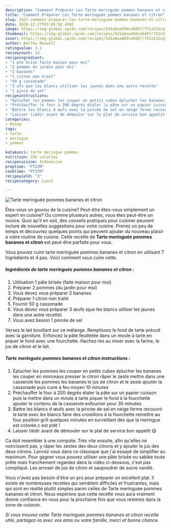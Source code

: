 ```yaml
---
description: "Comment Préparer Les Tarte meringuée pommes bananes et citron"
title: "Comment Préparer Les Tarte meringuée pommes bananes et citron"
slug: 2421-comment-preparer-les-tarte-meringuee-pommes-bananes-et-citron
date: 2020-12-27T03:05:50.459Z
image: https://img-global.cpcdn.com/recipes/5d1a6ead9dce0d0f/751x532cq70/tarte-meringuee-pommes-bananes-et-citron-photo-principale-de-la-recette.jpg
thumbnail: https://img-global.cpcdn.com/recipes/5d1a6ead9dce0d0f/751x532cq70/tarte-meringuee-pommes-bananes-et-citron-photo-principale-de-la-recette.jpg
cover: https://img-global.cpcdn.com/recipes/5d1a6ead9dce0d0f/751x532cq70/tarte-meringuee-pommes-bananes-et-citron-photo-principale-de-la-recette.jpg
author: Bertha Maxwell
ratingvalue: 3.1
reviewcount: 14
recipeingredient:
- "1 pte brise faite maison pour moi"
- "2 pommes du jardin pour moi"
- "2 bananes"
- "1 citron non trait"
- "50 g cassonade"
- "3 ufs que les blancs utiliser les jaunes dans une autre recette"
- "1 pince de sel"
recipeinstructions:
- "Éplucher les pommes les couper en petits cubes éplucher les bananes les couper en morceaux presser le citron râper le zeste mettre dans une casserole les pommes les bananes le jus de citron et le zeste ajouter la cassonade puis cuire à feu moyen 10 minutes"
- "Préchauffer le four à 200 degrés étaler la pâte sur un papier cuisson puis la mettre dans un moule à tarte piquer le fond à la fourchette ajouter le contenu de la casserole enfourner pour 30 minutes"
- "Battre les blancs d œufs avec la pincée de sel en neige ferme recouvrir la tarte avec les blancs faire des croisillons à la fourchette remettre au four position grill quelques minutes en surveillant dès que la meringue est colorée c est prêt !"
- "Laisser tiédir avant de démouler sur le plat de service bon appétit 😋"
categories:
- Resep
tags:
- tarte
- meringue
- pommes

katakunci: tarte meringue pommes 
nutrition: 291 calories
recipecuisine: Indonesian
preptime: "PT22M"
cooktime: "PT37M"
recipeyield: "3"
recipecategory: Lunch

---
```



![Tarte meringuée pommes bananes et citron](https://img-global.cpcdn.com/recipes/5d1a6ead9dce0d0f/751x532cq70/tarte-meringuee-pommes-bananes-et-citron-photo-principale-de-la-recette.jpg)

Êtes-vous un gourou de la cuisine? Peut-être êtes-vous simplement un expert en cuisine? Ou comme plusieurs autres, vous êtes peut-être un novice. Quoi qu'il en soit, des conseils pratiques pour cuisiner peuvent inclure de nouvelles suggestions pour votre cuisine. Prenez un peu de temps et découvrez quelques points qui peuvent ajouter du nouveau plaisir à votre routine de cuisine. Cette recette de <strong> Tarte meringuée pommes bananes et citron </strong> est peut-être parfaite pour vous.

<!--inarticleads1-->

Vous pouvez cuire tarte meringuée pommes bananes et citron en utilisant 7 Ingrédients et 4 pas. Voici comment vous cuire cette.

##### Ingrédients de tarte meringuée pommes bananes et citron :

1. Utilisation 1 pâte brisée (faite maison pour moi)
1. Préparer 2 pommes (du jardin pour moi)
1. Vous devez vous préparer 2 bananes
1. Préparer 1 citron non traité
1. Fournir 50 g cassonade
1. Vous devez vous préparer 3 œufs (que les blancs utiliser les jaunes dans une autre recette)
1. Vous avez besoin 1 pincée de sel


Versez le lait bouillant sur ce mélange. Remplissez le fond de tarte précuit avec la garniture. Enfoncez la pâte feuilletée dans un moule à tarte en piquer le fond avec une fourchette. Hachez-les au mixer avec la farine, le jus de citron et le lait. 

<!--inarticleads2-->

##### Tarte meringuée pommes bananes et citron instructions :

1. Éplucher les pommes les couper en petits cubes éplucher les bananes les couper en morceaux presser le citron râper le zeste mettre dans une casserole les pommes les bananes le jus de citron et le zeste ajouter la cassonade puis cuire à feu moyen 10 minutes
1. Préchauffer le four à 200 degrés étaler la pâte sur un papier cuisson puis la mettre dans un moule à tarte piquer le fond à la fourchette ajouter le contenu de la casserole enfourner pour 30 minutes
1. Battre les blancs d œufs avec la pincée de sel en neige ferme recouvrir la tarte avec les blancs faire des croisillons à la fourchette remettre au four position grill quelques minutes en surveillant dès que la meringue est colorée c est prêt !
1. Laisser tiédir avant de démouler sur le plat de service bon appétit 😋


Ca doit resembler à une compote. Très vite ensuite, afin qu&#39;elles ne noircissent pas, y râper les zestes des deux citrons et y ajouter le jus des deux citrons. Lancez vous dans ce classique que j&#39;ai essayé de simplifier au maximum. Pour gagner vous pouvez utiliser une pâte brisée ou sablée toute prête mais franchement regardez dans la vidéo ci-dessous, c&#39;est pas compliqué. Les arroser de jus de citron et saupoudrer de sucre vanillé. 

<!--inarticleads1-->

<p>
Vous n'avez pas besoin d'être un pro pour préparer un excellent plat. Il existe de nombreuses recettes qui semblent difficiles et frustrantes, mais qui sont en réalité plutôt simples parmi celles de Tarte meringuée pommes bananes et citron. Nous espérons que cette recette vous aura vraiment donné confiance en vous pour la prochaine fois que vous resterez dans la zone de cuisson.
</p>

<p>
<i>Si vous trouvez cette Tarte meringuée pommes bananes et citron recette utile, partagez-la avec vos amis ou votre famille, merci et bonne chance.</i>
</p>
